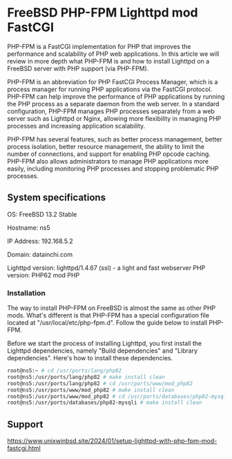 # FreeBSD PHP-FPM Lighttpd mod FastCGI
PHP-FPM is a FastCGI implementation for PHP that improves the performance and scalability of PHP web applications. In this article we will review in more depth what PHP-FPM is and how to install Lighttpd on a FreeBSD server with PHP support (via PHP-FPM).

PHP-FPM is an abbreviation for PHP FastCGI Process Manager, which is a process manager for running PHP applications via the FastCGI protocol. PHP-FPM can help improve the performance of PHP applications by running the PHP process as a separate daemon from the web server. In a standard configuration, PHP-FPM manages PHP processes separately from a web server such as Lighttpd or Nginx, allowing more flexibility in managing PHP processes and increasing application scalability.

PHP-FPM has several features, such as better process management, better process isolation, better resource management, the ability to limit the number of connections, and support for enabling PHP opcode caching. PHP-FPM also allows administrators to manage PHP applications more easily, including monitoring PHP processes and stopping problematic PHP processes.

## System specifications

OS: FreeBSD 13.2 Stable

Hostname: ns5

IP Address: 192.168.5.2

Domain: datainchi.com

Lighttpd version: lighttpd/1.4.67 (ssl) - a light and fast webserver
PHP version: PHP62
mod PHP

### Installation
The way to install PHP-FPM on FreeBSD is almost the same as other PHP mods. What's different is that PHP-FPM has a special configuration file located at "/usr/local/etc/php-fpm.d". Follow the guide below to install PHP-FPM.

Before we start the process of installing Lighttpd, you first install the Lighttpd dependencies, namely "Build dependencies" and "Library dependencies". Here's how to install these dependencies.
``` bash
root@ns5:~ # cd /usr/ports/lang/php82
root@ns5:/usr/ports/lang/php82 # make install clean
root@ns5:/usr/ports/lang/php82 # cd /usr/ports/www/mod_php82
root@ns5:/usr/ports/www/mod_php82 # make install clean
root@ns5:/usr/ports/www/mod_php82 # cd /usr/ports/databases/php82-mysqli
root@ns5:/usr/ports/databases/php82-mysqli # make install clean
```

## Support
https://www.unixwinbsd.site/2024/01/setup-lighttpd-with-php-fpm-mod-fastcgi.html
